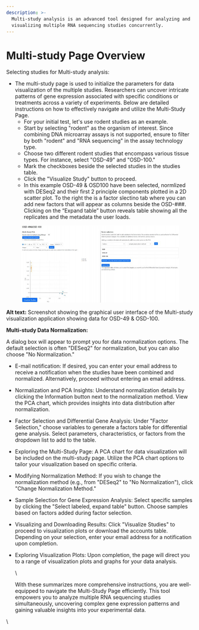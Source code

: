 ```yaml
---
description: >-
  Multi-study analysis is an advanced tool designed for analyzing and
  visualizing multiple RNA sequencing studies concurrently.
---
```


# Multi-study Page Overview

‌Selecting studies for Multi-study analysis:

* The multi-study page is used to initialize the parameters for data visualization of the multiple studies. Researchers can uncover intricate patterns of gene expression associated with specific conditions or treatments across a variety of experiments. Below are detailed instructions on how to effectively navigate and utilize the Multi-Study Page.
  * For your initial test, let's use rodent studies as an example.
  * Start by selecting "rodent" as the organism of interest. Since combining DNA microarray assays is not supported, ensure to filter by both "rodent" and "RNA sequencing" in the assay technology type.
  * Choose two different rodent studies that encompass various tissue types. For instance, select "OSD-49" and "OSD-100."
  * Mark the checkboxes beside the selected studies in the studies table.
  * Click the "Visualize Study" button to proceed.
  * In this example OSD-49 & OSD100 have been selected, normlized with DESeq2 and their first 2 principle components plotted in a 2D scatter plot. To the right the is a factor slectino tab where you can add new factors that will appear as columns beside the OSD-###. Clicking on the “Expand table” button reveals table showing all the replicates and the metadata the user loads.

<figure><img src=".gitbook/assets/image (25).png" alt=""><figcaption></figcaption></figure>

**Alt text:** Screenshot showing the graphical user interface of the Multi-study visualization application showing data for OSD-49 & OSD-100.



**‌Multi-study Data Normalization:**



A dialog box will appear to prompt you for data normalization options. The default selection is often "DESeq2" for normalization, but you can also choose "No Normalization."

* E-mail notification: If desired, you can enter your email address to receive a notification when the studies have been combined and normalized. Alternatively, proceed without entering an email address.
* Normalization and PCA Insights: Understand normalization details by clicking the Information button next to the normalization method. View the PCA chart, which provides insights into data distribution after normalization.
* Factor Selection and Differential Gene Analysis: Under "Factor Selection," choose variables to generate a factors table for differential gene analysis. Select parameters, characteristics, or factors from the dropdown list to add to the table.
* Exploring the Multi-Study Page: A PCA chart for data visualization will be included on the multi-study page. Utilize the PCA chart options to tailor your visualization based on specific criteria.
* Modifying Normalization Method: If you wish to change the normalization method (e.g., from "DESeq2" to "No Normalization"), click "Change Normalization Method."
* Sample Selection for Gene Expression Analysis: Select specific samples by clicking the "Select labeled, expand table" button. Choose samples based on factors added during factor selection.
* Visualizing and Downloading Results: Click "Visualize Studies" to proceed to visualization plots or download the accounts table. Depending on your selection, enter your email address for a notification upon completion.
*   Exploring Visualization Plots: Upon completion, the page will direct you to a range of visualization plots and graphs for your data analysis.

    \


    With these summarizes more comprehensive instructions, you are well-equipped to navigate the Multi-Study Page efficiently. This tool empowers you to analyze multiple RNA sequencing studies simultaneously, uncovering complex gene expression patterns and gaining valuable insights into your experimental data.

\
